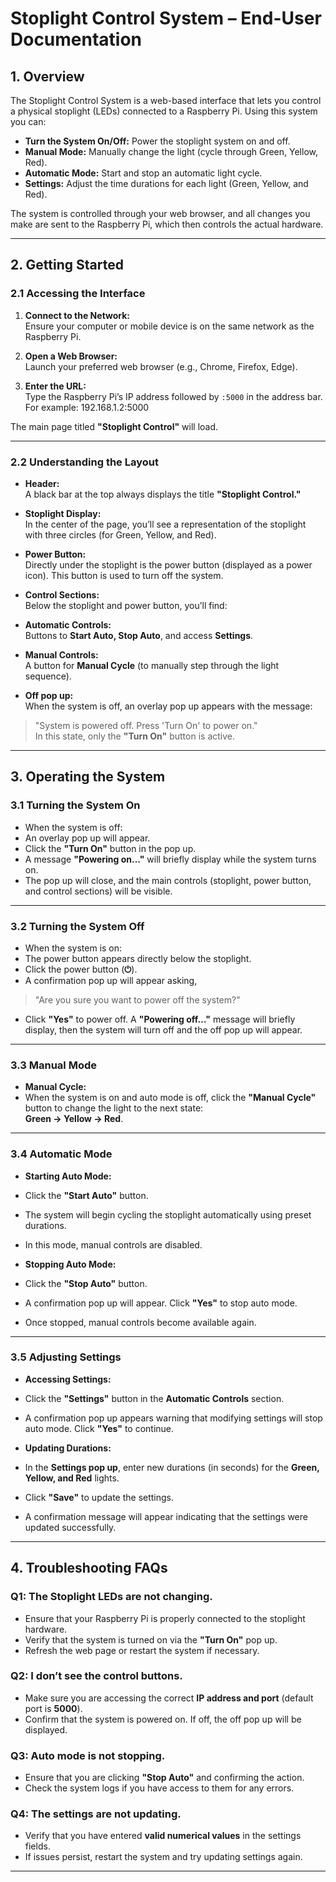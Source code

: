 # Stoplight Control System – End-User Documentation

## 1. Overview

The Stoplight Control System is a web-based interface that lets you control a physical stoplight (LEDs) connected to a Raspberry Pi. Using this system you can:

- **Turn the System On/Off:** Power the stoplight system on and off.
- **Manual Mode:** Manually change the light (cycle through Green, Yellow, Red).
- **Automatic Mode:** Start and stop an automatic light cycle.
- **Settings:** Adjust the time durations for each light (Green, Yellow, and Red).

The system is controlled through your web browser, and all changes you make are sent to the Raspberry Pi, which then controls the actual hardware.

---

## 2. Getting Started

### 2.1 Accessing the Interface

1. **Connect to the Network:**  
   Ensure your computer or mobile device is on the same network as the Raspberry Pi.

2. **Open a Web Browser:**  
   Launch your preferred web browser (e.g., Chrome, Firefox, Edge).

3. **Enter the URL:**  
   Type the Raspberry Pi’s IP address followed by `:5000` in the address bar. For example:  192.168.1.2:5000


The main page titled **"Stoplight Control"** will load.

---

### 2.2 Understanding the Layout

- **Header:**  
A black bar at the top always displays the title **"Stoplight Control."**

- **Stoplight Display:**  
In the center of the page, you’ll see a representation of the stoplight with three circles (for Green, Yellow, and Red).

- **Power Button:**  
Directly under the stoplight is the power button (displayed as a power icon). This button is used to turn off the system.

- **Control Sections:**  
Below the stoplight and power button, you’ll find:

- **Automatic Controls:**  
 Buttons to **Start Auto, Stop Auto**, and access **Settings**.

- **Manual Controls:**  
 A button for **Manual Cycle** (to manually step through the light sequence).

- **Off pop up:**  
 When the system is off, an overlay pop up appears with the message:  
 > "System is powered off. Press 'Turn On' to power on."  
 In this state, only the **"Turn On"** button is active.

---

## 3. Operating the System

### 3.1 Turning the System On

- When the system is off:
- An overlay pop up will appear.
- Click the **"Turn On"** button in the pop up.
- A message **"Powering on…"** will briefly display while the system turns on.
- The pop up will close, and the main controls (stoplight, power button, and control sections) will be visible.

---

### 3.2 Turning the System Off

- When the system is on:
- The power button appears directly below the stoplight.
- Click the power button (**⏻**).
- A confirmation pop up will appear asking,  
 > "Are you sure you want to power off the system?"  
- Click **"Yes"** to power off. A **"Powering off…"** message will briefly display, then the system will turn off and the off pop up will appear.

---

### 3.3 Manual Mode

- **Manual Cycle:**
- When the system is on and auto mode is off, click the **"Manual Cycle"** button to change the light to the next state:  
 **Green → Yellow → Red**.

---

### 3.4 Automatic Mode

- **Starting Auto Mode:**
- Click the **"Start Auto"** button.
- The system will begin cycling the stoplight automatically using preset durations.
- In this mode, manual controls are disabled.

- **Stopping Auto Mode:**
- Click the **"Stop Auto"** button.
- A confirmation pop up will appear. Click **"Yes"** to stop auto mode.
- Once stopped, manual controls become available again.

---

### 3.5 Adjusting Settings

- **Accessing Settings:**
- Click the **"Settings"** button in the **Automatic Controls** section.
- A confirmation pop up appears warning that modifying settings will stop auto mode. Click **"Yes"** to continue.

- **Updating Durations:**
- In the **Settings pop up**, enter new durations (in seconds) for the **Green, Yellow, and Red** lights.
- Click **"Save"** to update the settings.
- A confirmation message will appear indicating that the settings were updated successfully.

---

## 4. Troubleshooting FAQs

### Q1: The Stoplight LEDs are not changing.
- Ensure that your Raspberry Pi is properly connected to the stoplight hardware.
- Verify that the system is turned on via the **"Turn On"** pop up.
- Refresh the web page or restart the system if necessary.

### Q2: I don’t see the control buttons.
- Make sure you are accessing the correct **IP address and port** (default port is **5000**).
- Confirm that the system is powered on. If off, the off pop up will be displayed.

### Q3: Auto mode is not stopping.
- Ensure that you are clicking **"Stop Auto"** and confirming the action.
- Check the system logs if you have access to them for any errors.

### Q4: The settings are not updating.
- Verify that you have entered **valid numerical values** in the settings fields.
- If issues persist, restart the system and try updating settings again.

---


